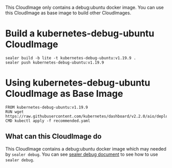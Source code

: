 This CloudImage only contains a debug:ubuntu docker image. You can use this CloudImage as base image to build other CloudImages.

# Build a kubernetes-debug-ubuntu CloudImage

```
sealer build -b lite -t kubernetes-debug-ubuntu:v1.19.9 .
sealer push kubernetes-debug-ubuntu:v1.19.9
```

# Using kubernetes-debug-ubuntu CloudImage as Base Image

```
FROM kubernetes-debug-ubuntu:v1.19.9
RUN wget https://raw.githubusercontent.com/kubernetes/dashboard/v2.2.0/aio/deploy/recommended.yaml
CMD kubectl apply -f recommended.yaml
```

## What can this CloudImage do

This CloudImage contains a debug:ubuntu docker image which may needed by `sealer debug`.  You can see  [sealer debug document](../../docs/debug/README.md) to see how to use `sealer debug`.

